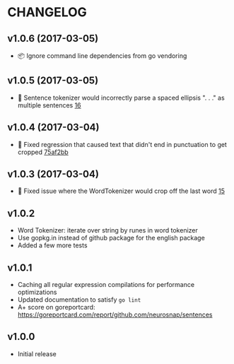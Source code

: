 CHANGELOG
=========

## v1.0.6 (2017-03-05)

* :package: Ignore command line dependencies from go vendoring

## v1.0.5 (2017-03-05)

* :bug: Sentence tokenizer would incorrectly parse a spaced ellipsis ". . ." as multiple sentences [16](https://github.com/neurosnap/sentences/pull/16)

## v1.0.4 (2017-03-04)

* :bug: Fixed regression that caused text that didn't end in punctuation to get cropped [75af2bb](https://github.com/neurosnap/sentences/commit/75af2bb14a9aed96680f37972d594bb1693d8454)

## v1.0.3 (2017-03-04)

* :bug: Fixed issue where the WordTokenizer would crop off the last word [15](https://github.com/neurosnap/sentences/pull/15)

## v1.0.2

* Word Tokenizer: iterate over string by runes in word tokenizer
* Use gopkg.in instead of github package for the english package
* Added a few more tests

## v1.0.1

* Caching all regular expression compilations for performance optimizations
* Updated documentation to satisfy `go lint`
* A+ score on goreportcard: https://goreportcard.com/report/github.com/neurosnap/sentences

## v1.0.0

* Initial release
